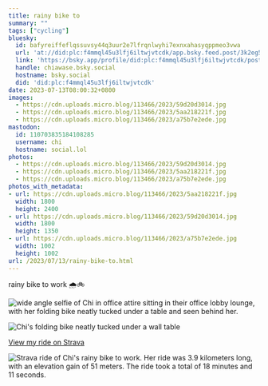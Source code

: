 ```yaml
---
title: rainy bike to
summary: ""
tags: ["cycling"]
bluesky:
  id: bafyreiffeflqssuvsy44q3uur2e7lfrqnlwyhi7exnxahasyqppmeo3vwa
  url: 'at://did:plc:f4mmql45u3lfj6iltwjvtcdk/app.bsky.feed.post/3k2eg5vodhh2s'
  link: 'https://bsky.app/profile/did:plc:f4mmql45u3lfj6iltwjvtcdk/post/3k2eg5vodhh2s'
  handle: chiawase.bsky.social
  hostname: bsky.social
  did: 'did:plc:f4mmql45u3lfj6iltwjvtcdk'
date: 2023-07-13T08:00:32+0800
images:
  - https://cdn.uploads.micro.blog/113466/2023/59d20d3014.jpg
  - https://cdn.uploads.micro.blog/113466/2023/5aa218221f.jpg
  - https://cdn.uploads.micro.blog/113466/2023/a75b7e2ede.jpg
mastodon:
  id: 110703835184108285
  username: chi
  hostname: social.lol
photos:
  - https://cdn.uploads.micro.blog/113466/2023/59d20d3014.jpg
  - https://cdn.uploads.micro.blog/113466/2023/5aa218221f.jpg
  - https://cdn.uploads.micro.blog/113466/2023/a75b7e2ede.jpg
photos_with_metadata:
- url: https://cdn.uploads.micro.blog/113466/2023/5aa218221f.jpg
  width: 1800
  height: 2400
- url: https://cdn.uploads.micro.blog/113466/2023/59d20d3014.jpg
  width: 1800
  height: 1350
- url: https://cdn.uploads.micro.blog/113466/2023/a75b7e2ede.jpg
  width: 1002
  height: 1002
url: /2023/07/13/rainy-bike-to.html
---
```


rainy bike to work 🌧️🚲

![wide angle selfie of Chi in office attire sitting in their office lobby lounge, with her folding bike neatly tucked under a table and seen behind her.](https://chisenires.design/uploads/2023/5aa218221f.jpg)

![Chi's folding bike neatly tucked under a wall table](https://chisenires.design/uploads/2023/59d20d3014.jpg)

[View my ride on Strava](https://strava.app.link/WaXNuB20nBb)

![Strava ride of Chi's rainy bike to work. Her ride was 3.9 kilometers long, with an elevation gain of 51 meters. The ride took a total of 18 minutes and 11 seconds.](https://chisenires.design/uploads/2023/a75b7e2ede.jpg)
